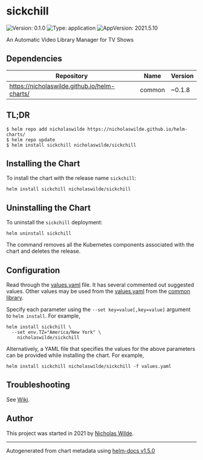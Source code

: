 # sickchill

![Version: 0.1.0](https://img.shields.io/badge/Version-0.1.0-informational?style=flat-square) ![Type: application](https://img.shields.io/badge/Type-application-informational?style=flat-square) ![AppVersion: 2021.5.10](https://img.shields.io/badge/AppVersion-2021.5.10-informational?style=flat-square)

An Automatic Video Library Manager for TV Shows

## Dependencies

| Repository | Name | Version |
|------------|------|---------|
| https://nicholaswilde.github.io/helm-charts/ | common | ~0.1.8 |

## TL;DR
```console
$ helm repo add nicholaswilde https://nicholaswilde.github.io/helm-charts/
$ helm repo update
$ helm install sickchill nicholaswilde/sickchill
```

## Installing the Chart
To install the chart with the release name `sickchill`:
```console
helm install sickchill nicholaswilde/sickchill
```

## Uninstalling the Chart
To uninstall the `sickchill` deployment:
```console
helm uninstall sickchill
```
The command removes all the Kubernetes components associated with the chart and deletes the release.

## Configuration

Read through the [values.yaml](./values.yaml) file. It has several commented out suggested values.
Other values may be used from the [values.yaml](../common/values.yaml) from the [common library](../common).

Specify each parameter using the `--set key=value[,key=value]` argument to `helm install`. For example,
```console
helm install sickchill \
  --set env.TZ="America/New York" \
    nicholaswilde/sickchill
```

Alternatively, a YAML file that specifies the values for the above parameters can be provided while installing the chart.
For example,
```console
helm install sickchill nicholaswilde/sickchill -f values.yaml
```

## Troubleshooting
See [Wiki](https://github.com/nicholaswilde/helm-charts/wiki/Troubleshooting).

## Author
This project was started in 2021 by [Nicholas Wilde](https://github.com/nicholaswilde).

----------------------------------------------
Autogenerated from chart metadata using [helm-docs v1.5.0](https://github.com/norwoodj/helm-docs/releases/v1.5.0)
